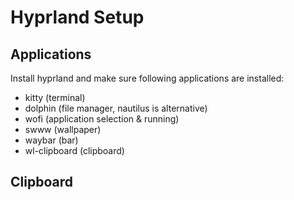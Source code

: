 # Hyprland Setup

## Applications
Install hyprland and make sure following applications are installed:
- kitty (terminal)
- dolphin (file manager, nautilus is alternative)
- wofi (application selection & running)
- swww (wallpaper)
- waybar (bar)
- wl-clipboard (clipboard)


## Clipboard




